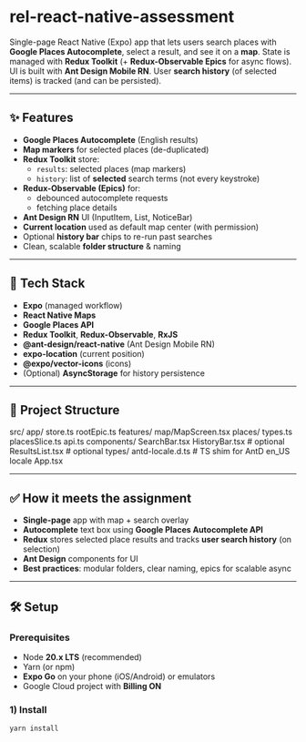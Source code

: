 # rel-react-native-assessment

Single-page React Native (Expo) app that lets users search places with **Google Places Autocomplete**, select a result, and see it on a **map**. State is managed with **Redux Toolkit** (+ **Redux-Observable Epics** for async flows). UI is built with **Ant Design Mobile RN**. User **search history** (of selected items) is tracked (and can be persisted).

---

## ✨ Features

- **Google Places Autocomplete** (English results)
- **Map markers** for selected places (de-duplicated)
- **Redux Toolkit** store:
  - `results`: selected places (map markers)
  - `history`: list of **selected** search terms (not every keystroke)
- **Redux-Observable (Epics)** for:
  - debounced autocomplete requests
  - fetching place details
- **Ant Design RN** UI (InputItem, List, NoticeBar)
- **Current location** used as default map center (with permission)
- Optional **history bar** chips to re-run past searches
- Clean, scalable **folder structure** & naming

---

## 🧱 Tech Stack

- **Expo** (managed workflow)
- **React Native Maps**
- **Google Places API**
- **Redux Toolkit**, **Redux-Observable**, **RxJS**
- **@ant-design/react-native** (Ant Design Mobile RN)
- **expo-location** (current position)
- **@expo/vector-icons** (icons)
- (Optional) **AsyncStorage** for history persistence

---

## 📁 Project Structure

src/
app/
store.ts
rootEpic.ts
features/
map/MapScreen.tsx
places/
types.ts
placesSlice.ts
api.ts
components/
SearchBar.tsx
HistoryBar.tsx # optional
ResultsList.tsx # optional
types/
antd-locale.d.ts # TS shim for AntD en_US locale
App.tsx


---

## ✅ How it meets the assignment
- **Single-page** app with map + search overlay
- **Autocomplete** text box using **Google Places Autocomplete API**
- **Redux** stores selected place results and tracks **user search history** (on selection)
- **Ant Design** components for UI
- **Best practices**: modular folders, clear naming, epics for scalable async

---

## 🛠️ Setup

### Prerequisites
- Node **20.x LTS** (recommended)
- Yarn (or npm)
- **Expo Go** on your phone (iOS/Android) or emulators
- Google Cloud project with **Billing ON**

### 1) Install
```bash
yarn install
